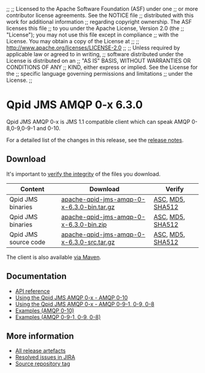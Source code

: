 ;;
;; Licensed to the Apache Software Foundation (ASF) under one
;; or more contributor license agreements.  See the NOTICE file
;; distributed with this work for additional information
;; regarding copyright ownership.  The ASF licenses this file
;; to you under the Apache License, Version 2.0 (the
;; "License"); you may not use this file except in compliance
;; with the License.  You may obtain a copy of the License at
;;
;;   http://www.apache.org/licenses/LICENSE-2.0
;;
;; Unless required by applicable law or agreed to in writing,
;; software distributed under the License is distributed on an
;; "AS IS" BASIS, WITHOUT WARRANTIES OR CONDITIONS OF ANY
;; KIND, either express or implied.  See the License for the
;; specific language governing permissions and limitations
;; under the License.
;;

# Qpid JMS AMQP 0-x 6.3.0

Qpid JMS AMQP 0-x is JMS 1.1 compatible client which can speak AMQP 0-8,0-9,0-9-1 and 0-10.

For a detailed list of the changes in this release, see the [release
notes](release-notes.html).

[jms]: http://en.wikipedia.org/wiki/Java_Message_Service

## Download

It's important to [verify the
integrity]({{site_url}}/download.html#verify-what-you-download) of the
files you download.

| Content | Download | Verify |
|---------|----------|--------|
| Qpid JMS binaries | [apache-qpid-jms-amqp-0-x-6.3.0-bin.tar.gz](http://archive.apache.org/dist/qpid/jms-amqp-0-x/6.3.0/binaries/apache-qpid-jms-amqp-0-x-6.3.0-bin.tar.gz) | [ASC](https://archive.apache.org/dist/qpid/jms-amqp-0-x/6.3.0/binaries/apache-qpid-jms-amqp-0-x-6.3.0-bin.tar.gz.asc), [MD5](https://archive.apache.org/dist/qpid/jms-amqp-0-x/6.3.0/binaries/apache-qpid-jms-amqp-0-x-6.3.0-bin.tar.gz.md5), [SHA512](https://archive.apache.org/dist/qpid/jms-amqp-0-x/6.3.0/binaries/apache-qpid-jms-amqp-0-x-6.3.0-bin.tar.gz.sha512) |
| Qpid JMS binaries | [apache-qpid-jms-amqp-0-x-6.3.0-bin.zip](http://archive.apache.org/dist/qpid/jms-amqp-0-x/6.3.0/binaries/apache-qpid-jms-amqp-0-x-6.3.0-bin.zip) | [ASC](https://archive.apache.org/dist/qpid/jms-amqp-0-x/6.3.0/binaries/apache-qpid-jms-amqp-0-x-6.3.0-bin.zip.asc), [MD5](https://archive.apache.org/dist/qpid/jms-amqp-0-x/6.3.0/binaries/apache-qpid-jms-amqp-0-x-6.3.0-bin.zip.md5), [SHA512](https://archive.apache.org/dist/qpid/jms-amqp-0-x/6.3.0/binaries/apache-qpid-jms-amqp-0-x-6.3.0-bin.zip.sha512) |
| Qpid JMS source code | [apache-qpid-jms-amqp-0-x-6.3.0-src.tar.gz](http://archive.apache.org/dist/qpid/jms-amqp-0-x/6.3.0/apache-qpid-jms-amqp-0-x-6.3.0-src.tar.gz) | [ASC](https://archive.apache.org/dist/qpid/jms-amqp-0-x/6.3.0/apache-qpid-jms-amqp-0-x-6.3.0-src.tar.gz.asc), [MD5](https://archive.apache.org/dist/qpid/jms-amqp-0-x/6.3.0/apache-qpid-jms-amqp-0-x-6.3.0-src.tar.gz.md5), [SHA512](https://archive.apache.org/dist/qpid/jms-amqp-0-x/6.3.0/apache-qpid-jms-amqp-0-x-6.3.0-src.tar.gz.sha512) |

The client is also available [via Maven]({{site_url}}/maven.html).

## Documentation


<div class="two-column" markdown="1">

 - [API reference](http://docs.oracle.com/javaee/7/api/javax/jms/package-summary.html)
 - [Using the Qpid JMS AMQP 0-x - AMQP 0-10](jms-amqp-0-10-book/index.html)
 - [Using the Qpid JMS AMQP 0-x - AMQP 0-9-1, 0-9, 0-8](jms-amqp-0-8-book/index.html)
 - [Examples (AMQP 0-10)](examples/index.html)
 - [Examples (AMQP 0-9-1, 0-9, 0-8)](jms-amqp-0-8-book/JMS-Client-0-8-Examples.html)

</div>


## More information

 - [All release artefacts](http://archive.apache.org/dist/qpid/jms-amqp-0-x/6.3.0)
 - [Resolved issues in JIRA](https://issues.apache.org/jira/issues/?jql=project+%3D+QPID+AND+fixVersion+%3D+%27qpid-java-client-0-x-6.3.0%27+AND+resolution+%3D+%27fixed%27+ORDER+BY+priority+DESC)
 - [Source repository tag](https://gitbox.apache.org/repos/asf/qpid-jms-amqp-0-x.git/tree/refs/tags/6.3.0)

<script type="text/javascript">
  _deferredFunctions.push(function() {
      if ("6.3.0" === "{{current_jms_amqp_0_x_release}}") {
          _modifyCurrentReleaseLinks();
      }
  });
</script>